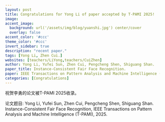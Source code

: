 ```yaml
---
layout: post
title: Congratulations for Yong Li of paper accepted by T-PAMI 2025!
image:
accent_image:
  background: url('/assets/img/blog/yuanshi.jpg') center/cover
  overlay: false
accent_color: '#ccc'
theme_color: '#ccc'
invert_sidebar: true
description: "recent paper."
tags: [Yong Li, Zhen Cui.]
websites: [teachers/LiYong,teachers/CuiZhen]
author: Yong Li, Yufei Sun, Zhen Cui, Pengcheng Shen, Shiguang Shan.
paper_title: Instance-Consistent Fair Face Recognition.
paper: IEEE Transactions on Pattern Analysis and Machine Intelligence (T-PAMI), 2025.
categories: [Congratulations]
---
```


祝贺李勇的论文被T-PAMI 2025收录。

论文题目: Yong Li, Yufei Sun, Zhen Cui, Pengcheng Shen, Shiguang Shan. Instance-Consistent Fair Face Recognition, IEEE Transactions on Pattern Analysis and Machine Intelligence (T-PAMI), 2025. 
